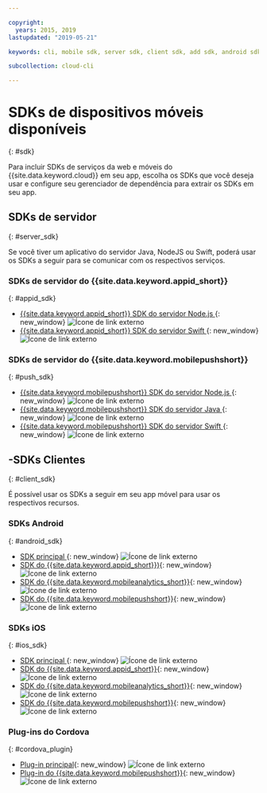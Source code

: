 ```yaml
---

copyright:
  years: 2015, 2019
lastupdated: "2019-05-21"

keywords: cli, mobile sdk, server sdk, client sdk, add sdk, android sdk, cordova

subcollection: cloud-cli

---
```


# SDKs de dispositivos móveis disponíveis
{: #sdk}

Para incluir SDKs de serviços da web e móveis do {{site.data.keyword.cloud}} em seu app, escolha os SDKs que você deseja usar e configure seu gerenciador de dependência para extrair os SDKs em seu app.

## SDKs de servidor
{: #server_sdk}

Se você tiver um aplicativo do servidor Java, NodeJS ou Swift, poderá usar os SDKs a seguir para se comunicar com os respectivos serviços.

### SDKs de servidor do {{site.data.keyword.appid_short}}
{: #appid_sdk}

- [{{site.data.keyword.appid_short}} SDK do servidor Node.js ](https://github.com/ibm-cloud-security/appid-serversdk-nodejs){: new_window} ![Ícone de link externo](../../icons/launch-glyph.svg "Ícone de link externo")
- [{{site.data.keyword.appid_short}} SDK do servidor Swift ](https://github.com/ibm-cloud-security/appid-serversdk-swift){: new_window} ![Ícone de link externo](../icons/launch-glyph.svg "Ícone de link externo")

### SDKs de servidor do {{site.data.keyword.mobilepushshort}}
{: #push_sdk}

- [{{site.data.keyword.mobilepushshort}} SDK do servidor Node.js ](https://github.com/ibm-bluemix-mobile-services/bms-pushnotifications-serversdk-nodejs){: new_window} ![Ícone de link externo](../../icons/launch-glyph.svg "Ícone de link externo")
- [{{site.data.keyword.mobilepushshort}} SDK do servidor Java ](https://github.com/ibm-bluemix-mobile-services/bms-pushnotifications-serversdk-java){: new_window} ![Ícone de link externo](../../icons/launch-glyph.svg "Ícone de link externo")
- [{{site.data.keyword.mobilepushshort}} SDK do servidor Swift ](https://github.com/ibm-bluemix-mobile-services/bms-pushnotifications-serversdk-swift){: new_window} ![Ícone de link externo](../../icons/launch-glyph.svg "Ícone de link externo")

## -SDKs Clientes
{: #client_sdk}

É possível usar os SDKs a seguir em seu app móvel para usar os respectivos recursos.

### SDKs Android
{: #android_sdk}

- [SDK principal ](https://github.com/ibm-bluemix-mobile-services/bms-clientsdk-android-core){: new_window} ![Ícone de link externo](../../icons/launch-glyph.svg "Ícone de link externo")
- [SDK do {{site.data.keyword.appid_short}})](https://github.com/ibm-cloud-security/appid-clientsdk-android){: new_window} ![Ícone de link externo](../../icons/launch-glyph.svg "Ícone de link externo")
- [SDK do {{site.data.keyword.mobileanalytics_short}}](https://github.com/ibm-bluemix-mobile-services/bms-clientsdk-android-analytics){: new_window} ![Ícone de link externo](../../icons/launch-glyph.svg "Ícone de link externo")
- [SDK do {{site.data.keyword.mobilepushshort}}](https://github.com/ibm-bluemix-mobile-services/bms-clientsdk-android-push){: new_window} ![Ícone de link externo](../../icons/launch-glyph.svg "Ícone de link externo")

### SDKs iOS
{: #ios_sdk}

- [SDK principal ](https://github.com/ibm-bluemix-mobile-services/bms-clientsdk-swift-core){: new_window} ![Ícone de link externo](../../icons/launch-glyph.svg "Ícone de link externo")
- [SDK do {{site.data.keyword.appid_short}}](https://github.com/ibm-cloud-security/appid-clientsdk-swift){: new_window} ![Ícone de link externo](../../icons/launch-glyph.svg "Ícone de link externo")
- [SDK do {{site.data.keyword.mobileanalytics_short}}](https://github.com/ibm-bluemix-mobile-services/bms-clientsdk-swift-analytics){: new_window} ![Ícone de link externo](../../icons/launch-glyph.svg "Ícone de link externo")
- [SDK do {{site.data.keyword.mobilepushshort}}](https://github.com/ibm-bluemix-mobile-services/bms-clientsdk-swift-push){: new_window} ![Ícone de link externo](../../icons/launch-glyph.svg "Ícone de link externo")

### Plug-ins do Cordova
{: #cordova_plugin}

- [Plug-in principal](https://github.com/ibm-bluemix-mobile-services/bms-clientsdk-cordova-plugin-core){: new_window} ![Ícone de link externo](../../icons/launch-glyph.svg "Ícone de link externo")
- [Plug-in do {{site.data.keyword.mobilepushshort}}](https://github.com/ibm-bluemix-mobile-services/bms-clientsdk-cordova-plugin-push){: new_window} ![Ícone de link externo](../../icons/launch-glyph.svg "Ícone de link externo")
